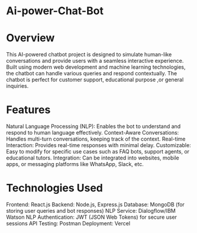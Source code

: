 # Ai-power-Chat-Bot
# Overview
This AI-powered chatbot project is designed to simulate human-like conversations and provide users with a seamless interactive experience. Built using modern web development and machine learning technologies, the chatbot can handle various queries and respond contextually. The chatbot is perfect for customer support, educational purpose ,or general inquiries.
# Features
Natural Language Processing (NLP): Enables the bot to understand and respond to human language effectively.
Context-Aware Conversations: Handles multi-turn conversations, keeping track of the context.
Real-time Interaction: Provides real-time responses with minimal delay.
Customizable: Easy to modify for specific use cases such as FAQ bots, support agents, or educational tutors.
Integration: Can be integrated into websites, mobile apps, or messaging platforms like WhatsApp, Slack, etc.

# Technologies Used
Frontend: React.js
Backend: Node.js, Express.js
Database: MongoDB (for storing user queries and bot responses)
NLP Service: Dialogflow/IBM Watson NLP
Authentication: JWT (JSON Web Tokens) for secure user sessions
API Testing: Postman
Deployment: Vercel

